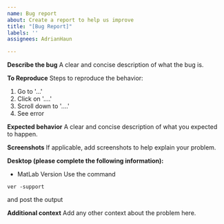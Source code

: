 ```yaml
---
name: Bug report
about: Create a report to help us improve
title: "[Bug Report]"
labels: ''
assignees: AdrianHaun

---
```


**Describe the bug**
A clear and concise description of what the bug is.

**To Reproduce**
Steps to reproduce the behavior:
1. Go to '...'
2. Click on '....'
3. Scroll down to '....'
4. See error

**Expected behavior**
A clear and concise description of what you expected to happen.

**Screenshots**
If applicable, add screenshots to help explain your problem.

**Desktop (please complete the following information):**
 - MatLab Version
Use the command
```
ver -support
```
and post the output

**Additional context**
Add any other context about the problem here.
